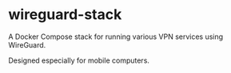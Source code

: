 # wireguard-stack

A Docker Compose stack for running various VPN services using WireGuard.

Designed especially for mobile computers.
